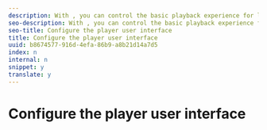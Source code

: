 ```yaml
---
description: With , you can control the basic playback experience for live and video on demand (VOD). provides methods and properties on the player instance that you can use to configure the player user interface.
seo-description: With , you can control the basic playback experience for live and video on demand (VOD). provides methods and properties on the player instance that you can use to configure the player user interface.
seo-title: Configure the player user interface
title: Configure the player user interface
uuid: b8674577-916d-4efa-86b9-a8b21d14a7d5
index: n
internal: n
snippet: y
translate: y
---
```


# Configure the player user interface

